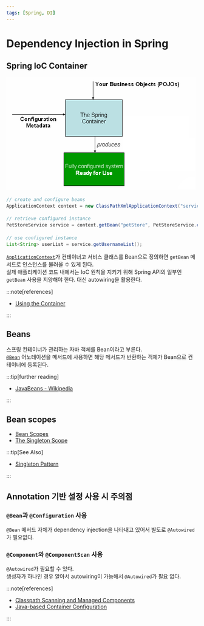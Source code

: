 ```yaml
---
tags: [Spring, DI]
---
```


# Dependency Injection in Spring

## Spring IoC Container

![The Spring IoC container](container-magic.png)

```java
// create and configure beans
ApplicationContext context = new ClassPathXmlApplicationContext("services.xml", "daos.xml");

// retrieve configured instance
PetStoreService service = context.getBean("petStore", PetStoreService.class);

// use configured instance
List<String> userList = service.getUsernameList();
```

[`ApplicationContext`](https://docs.spring.io/spring-framework/docs/current/javadoc-api/org/springframework/context/ApplicationContext.html)가 컨테이너고 서비스 클래스를 Bean으로 정의하면 `getBean` 메서드로 인스턴스를 불러올 수 있게 된다.  
실제 애플리케이션 코드 내에서는 IoC 원칙을 지키기 위해 Spring API의 일부인 `getBean` 사용을 지양해야 한다. 대신 autowiring을 활용한다.

:::note[references]

- [Using the Container](https://docs.spring.io/spring-framework/reference/core/beans/basics.html#beans-factory-client)

:::

## Beans

스프링 컨테이너가 관리하는 자바 객체를 Bean이라고 부른다.  
[`@Bean`](https://docs.spring.io/spring-framework/docs/current/javadoc-api/org/springframework/context/annotation/Bean.html) 어노테이션을 메서드에 사용하면 해당 메서드가 반환하는 객체가 Bean으로 컨테이너에 등록된다.

:::tip[further reading]

- [JavaBeans - Wikipedia](https://en.wikipedia.org/wiki/JavaBeans)

:::

## Bean scopes

- [Bean Scopes](https://docs.spring.io/spring-framework/reference/core/beans/factory-scopes.html)
- [The Singleton Scope](https://docs.spring.io/spring-framework/reference/core/beans/factory-scopes.html#beans-factory-scopes-singleton)

:::tip[See Also]

- [Singleton Pattern](../../../99%20Misc/Design%20Patterns.md#singleton-pattern)

:::

## Annotation 기반 설정 사용 시 주의점

### `@Bean`과 `@Configuration` 사용

`@Bean` 메서드 자체가 dependency injection을 나타내고 있어서 별도로 `@Autowired`가 필요없다.

### `@Component`와 `@ComponentScan` 사용

`@Autowired`가 필요할 수 있다.  
생성자가 하나인 경우 알아서 autowiring이 가능해서 `@Autowired`가 필요 없다.

:::note[references]

- [Classpath Scanning and Managed Components](https://docs.spring.io/spring-framework/reference/core/beans/classpath-scanning.html)
- [Java-based Container Configuration](https://docs.spring.io/spring-framework/reference/core/beans/java.html)

:::
